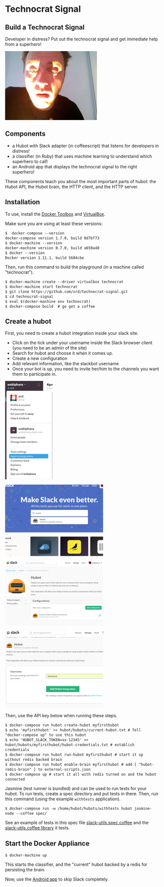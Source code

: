 # Technocrat Signal

## Build a Technocrat Signal

Developer in distress? Put out the technocrat signal and get immediate help from a superhero!

![](technocrat-signal.png)

## Components

* a Hubot with Slack adapter (in coffeescript) that listens for developers in distress!
* a classifier (in Ruby) that uses machine learning to understand which superhero to call!
* an Android app that displays the technocrat signal to the right superhero!

These components teach you about the most important parts of hubot:
the Hubot API, the Hubot brain, the HTTP client, and the HTTP server.

## Installation

To use, install the [Docker Toolbox](https://www.docker.com/products/docker-toolbox) and [VirtualBox](https://www.virtualbox.org/wiki/Downloads).

Make sure you are using at least these versions:

```
$  docker-compose --version
docker-compose version 1.7.0, build 0d7bf73
$ docker-machine --version
docker-machine version 0.7.0, build a650a40
$ docker --version
Docker version 1.11.1, build 5604cbe
```

Then, run this command to build the playground (in a machine called "technocrat").

```
$ docker-machine create --driver virtualbox technocrat
$ docker-machine start technocrat
$ git clone https://github.com/xrd/technocrat-signal.git
$ cd technocrat-signal
$ eval $(docker-machine env technocrat)
$ docker-compose build  # go get a coffee
```

## Create a hubot

First, you need to create a hubot integration inside your slack site.

* Click on the tick under your username inside the Slack browser client (you need to be an admin of the site)
* Search for hubot and choose it when it comes up.
* Create a new configuration
* Add relevant information, like the slackbot username
* Once your bot is up, you need to invite her/him to the channels you want them to participate in.

![](imgs/integration.png)

![](imgs/search-for-hubot.png)

![](imgs/create-configuration.png)

![](imgs/add-configuration.png)

Then, use the API key below when running these steps.

```
$ docker-compose run hubot create-hubot myfirsthubot
$ echo 'myfirsthubot' >> hubot/hubots/current-hubot.txt # Tell "docker-compose up" to use this hubot
$ echo 'HUBOT_SLACK_TOKEN=xx-12345' >> hubot/hubots/myfirsthubot/hubot-credentials.txt # establish credentials
$ docker-compose run hubot run-hubot myfirsthubot # start it up without redis backed brain
$ docker-compose run hubot enable-brain myfirsthubot # add [ "hubot-redis-brain" ] to external-scripts.json
$ docker-compose up # start it all with redis turned on and the hubot connected
```

Jasmine (test runner is bundled) and can be used to run tests for your hubot.
To run tests, create a spec directory and put tests in there. Then, run this command
(using the example `withtests` application).

```
$ docker-compose run -w /home/hubot/hubots/withtests hubot jasmine-node --coffee spec/
```

See an example of tests in this spec file [slack-utils.spec.coffee](/hubot/hubots/withtests/spec/slack-utils.spec.coffee)
and the [slack-utils.coffee library](/hubot/hubots/withtests/lib/slack-utils.coffee) it tests.

## Start the Docker Appliance

```
$ docker-machine up
```

This starts the classifier, and the "current" hubot backed by a redis for persisting the brain.

Now, use the [Android app](https://github.com/xrd/technocrat-android/) to skip Slack completely.
